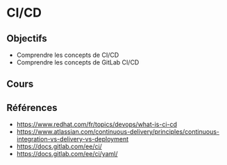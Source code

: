 # CI/CD

## Objectifs

- Comprendre les concepts de CI/CD
- Comprendre les concepts de GitLab CI/CD

## Cours

<Reaveal name="cicd" />

## Références

- https://www.redhat.com/fr/topics/devops/what-is-ci-cd
- https://www.atlassian.com/continuous-delivery/principles/continuous-integration-vs-delivery-vs-deployment
- https://docs.gitlab.com/ee/ci/
- https://docs.gitlab.com/ee/ci/yaml/
